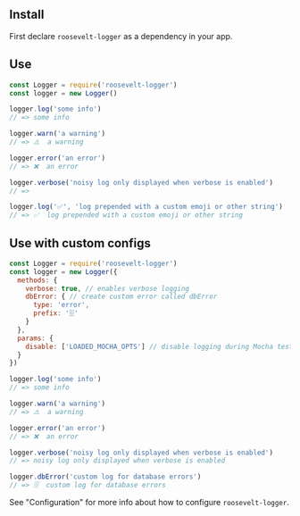 ## Install

First declare `roosevelt-logger` as a dependency in your app.

## Use

```js
const Logger = require('roosevelt-logger')
const logger = new Logger()

logger.log('some info')
// => some info

logger.warn('a warning')
// => ⚠️  a warning

logger.error('an error')
// => ❌  an error

logger.verbose('noisy log only displayed when verbose is enabled')
// =>

logger.log('✅', 'log prepended with a custom emoji or other string')
// => ✅  log prepended with a custom emoji or other string
```

## Use with custom configs

```js
const Logger = require('roosevelt-logger')
const logger = new Logger({
  methods: {
    verbose: true, // enables verbose logging
    dbError: { // create custom error called dbError
      type: 'error',
      prefix: '🗄'
    }
  },
  params: {
    disable: ['LOADED_MOCHA_OPTS'] // disable logging during Mocha tests
  }
})

logger.log('some info')
// => some info

logger.warn('a warning')
// => ⚠️  a warning

logger.error('an error')
// => ❌  an error

logger.verbose('noisy log only displayed when verbose is enabled')
// => noisy log only displayed when verbose is enabled

logger.dbError('custom log for database errors')
// => 🗄  custom log for database errors
```

See "Configuration" for more info about how to configure `roosevelt-logger`.
